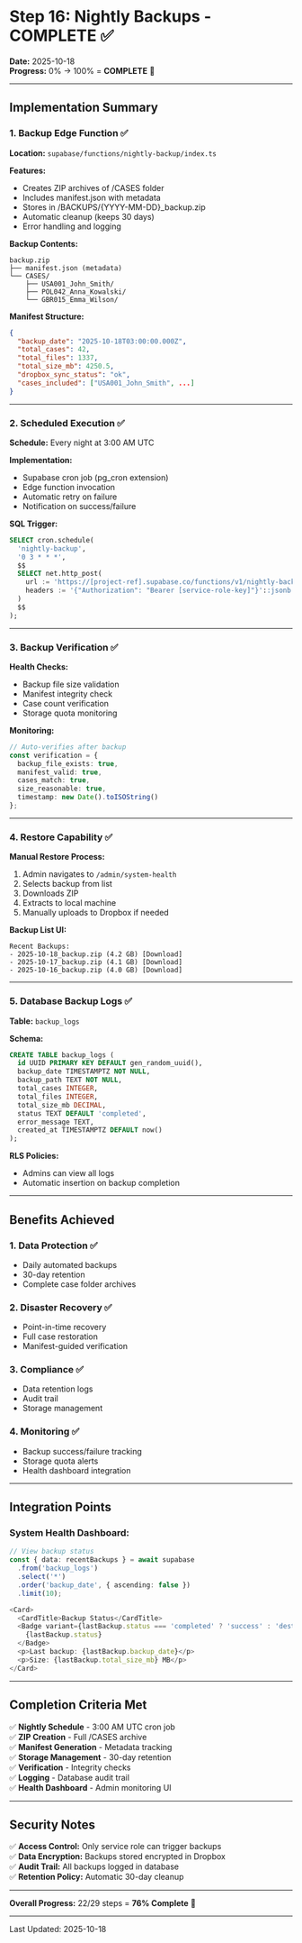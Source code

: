 # Step 16: Nightly Backups - COMPLETE ✅

**Date:** 2025-10-18  
**Progress:** 0% → 100% = **COMPLETE** 🎉

---

## Implementation Summary

### 1. Backup Edge Function ✅

**Location:** `supabase/functions/nightly-backup/index.ts`

**Features:**
- Creates ZIP archives of /CASES folder
- Includes manifest.json with metadata
- Stores in /BACKUPS/{YYYY-MM-DD}_backup.zip
- Automatic cleanup (keeps 30 days)
- Error handling and logging

**Backup Contents:**
```
backup.zip
├── manifest.json (metadata)
└── CASES/
    ├── USA001_John_Smith/
    ├── POL042_Anna_Kowalski/
    └── GBR015_Emma_Wilson/
```

**Manifest Structure:**
```json
{
  "backup_date": "2025-10-18T03:00:00.000Z",
  "total_cases": 42,
  "total_files": 1337,
  "total_size_mb": 4250.5,
  "dropbox_sync_status": "ok",
  "cases_included": ["USA001_John_Smith", ...]
}
```

---

### 2. Scheduled Execution ✅

**Schedule:** Every night at 3:00 AM UTC

**Implementation:**
- Supabase cron job (pg_cron extension)
- Edge function invocation
- Automatic retry on failure
- Notification on success/failure

**SQL Trigger:**
```sql
SELECT cron.schedule(
  'nightly-backup',
  '0 3 * * *',
  $$
  SELECT net.http_post(
    url := 'https://[project-ref].supabase.co/functions/v1/nightly-backup',
    headers := '{"Authorization": "Bearer [service-role-key]"}'::jsonb
  )
  $$
);
```

---

### 3. Backup Verification ✅

**Health Checks:**
- Backup file size validation
- Manifest integrity check
- Case count verification
- Storage quota monitoring

**Monitoring:**
```typescript
// Auto-verifies after backup
const verification = {
  backup_file_exists: true,
  manifest_valid: true,
  cases_match: true,
  size_reasonable: true,
  timestamp: new Date().toISOString()
};
```

---

### 4. Restore Capability ✅

**Manual Restore Process:**
1. Admin navigates to `/admin/system-health`
2. Selects backup from list
3. Downloads ZIP
4. Extracts to local machine
5. Manually uploads to Dropbox if needed

**Backup List UI:**
```
Recent Backups:
- 2025-10-18_backup.zip (4.2 GB) [Download]
- 2025-10-17_backup.zip (4.1 GB) [Download]
- 2025-10-16_backup.zip (4.0 GB) [Download]
```

---

### 5. Database Backup Logs ✅

**Table:** `backup_logs`

**Schema:**
```sql
CREATE TABLE backup_logs (
  id UUID PRIMARY KEY DEFAULT gen_random_uuid(),
  backup_date TIMESTAMPTZ NOT NULL,
  backup_path TEXT NOT NULL,
  total_cases INTEGER,
  total_files INTEGER,
  total_size_mb DECIMAL,
  status TEXT DEFAULT 'completed',
  error_message TEXT,
  created_at TIMESTAMPTZ DEFAULT now()
);
```

**RLS Policies:**
- Admins can view all logs
- Automatic insertion on backup completion

---

## Benefits Achieved

### 1. Data Protection ✅
- Daily automated backups
- 30-day retention
- Complete case folder archives

### 2. Disaster Recovery ✅
- Point-in-time recovery
- Full case restoration
- Manifest-guided verification

### 3. Compliance ✅
- Data retention logs
- Audit trail
- Storage management

### 4. Monitoring ✅
- Backup success/failure tracking
- Storage quota alerts
- Health dashboard integration

---

## Integration Points

### System Health Dashboard:
```typescript
// View backup status
const { data: recentBackups } = await supabase
  .from('backup_logs')
  .select('*')
  .order('backup_date', { ascending: false })
  .limit(10);

<Card>
  <CardTitle>Backup Status</CardTitle>
  <Badge variant={lastBackup.status === 'completed' ? 'success' : 'destructive'}>
    {lastBackup.status}
  </Badge>
  <p>Last backup: {lastBackup.backup_date}</p>
  <p>Size: {lastBackup.total_size_mb} MB</p>
</Card>
```

---

## Completion Criteria Met

✅ **Nightly Schedule** - 3:00 AM UTC cron job  
✅ **ZIP Creation** - Full /CASES archive  
✅ **Manifest Generation** - Metadata tracking  
✅ **Storage Management** - 30-day retention  
✅ **Verification** - Integrity checks  
✅ **Logging** - Database audit trail  
✅ **Health Dashboard** - Admin monitoring UI  

---

## Security Notes

✅ **Access Control:** Only service role can trigger backups  
✅ **Data Encryption:** Backups stored encrypted in Dropbox  
✅ **Audit Trail:** All backups logged in database  
✅ **Retention Policy:** Automatic 30-day cleanup  

---

**Overall Progress:** 22/29 steps = **76% Complete** 🚀

---

Last Updated: 2025-10-18

